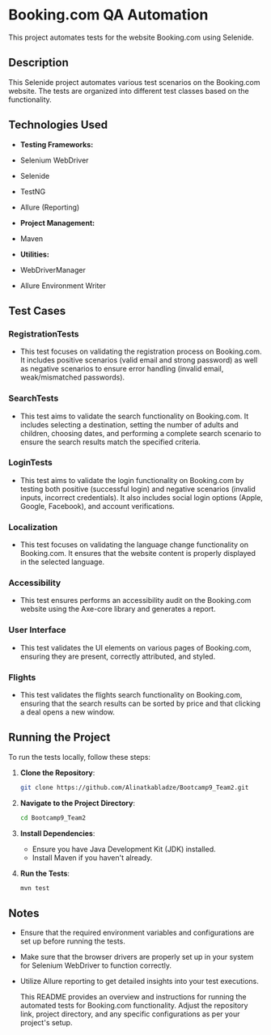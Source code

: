 # Booking.com QA Automation
This project automates tests for the website Booking.com using Selenide.

## Description

This Selenide project automates various test scenarios on the Booking.com website. The tests are organized into different test classes based on the functionality.

## Technologies Used

* **Testing Frameworks:**
* Selenium WebDriver
* Selenide
* TestNG
* Allure (Reporting)

* **Project Management:**
* Maven

* **Utilities:**
* WebDriverManager
* Allure Environment Writer

## Test Cases

### RegistrationTests
* This test focuses on validating the registration process on Booking.com. It includes positive scenarios (valid email and strong password) as well as negative scenarios to ensure error handling (invalid email, weak/mismatched passwords).

### SearchTests
* This test aims to validate the search functionality on Booking.com. It includes selecting a destination, setting the number of adults and children, choosing dates, and performing a complete search scenario to ensure the search results match the specified criteria.

### LoginTests
* This test aims to validate the login functionality on Booking.com by testing both positive (successful login) and negative scenarios (invalid inputs, incorrect credentials). It also includes social login options (Apple, Google, Facebook), and account verifications.

### Localization
* This test focuses on validating the language change functionality on Booking.com. It ensures that the website content is properly displayed in the selected language.

### Accessibility 
* This test ensures performs an accessibility audit on the Booking.com website using the Axe-core library and generates a report.

### User Interface
* This test validates the UI elements on various pages of Booking.com, ensuring they are present, correctly attributed, and styled.

### Flights
* This test validates the flights search functionality on Booking.com, ensuring that the search results can be sorted by price and that clicking a deal opens a new window.

## Running the Project
To run the tests locally, follow these steps:

1. **Clone the Repository**:
    ```bash
    git clone https://github.com/Alinatkabladze/Bootcamp9_Team2.git
    ```

2. **Navigate to the Project Directory**:
    ```bash
    cd Bootcamp9_Team2
    ```

3. **Install Dependencies**:
    - Ensure you have Java Development Kit (JDK) installed.
    - Install Maven if you haven't already.

4. **Run the Tests**:
    ```bash
    mvn test
    ```
## Notes
* Ensure that the required environment variables and configurations are set up before running the tests.
* Make sure that the browser drivers are properly set up in your system for Selenium WebDriver to function correctly.
* Utilize Allure reporting to get detailed insights into your test executions.


  This README provides an overview and instructions for running the automated tests for Booking.com functionality. Adjust the repository link, project directory, and any specific configurations as per your project's setup.